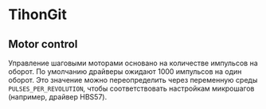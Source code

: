 # TihonGit

## Motor control

Управление шаговыми моторами основано на количестве импульсов на оборот.
По умолчанию драйверы ожидают 1000 импульсов на один оборот. Это значение
можно переопределить через переменную среды `PULSES_PER_REVOLUTION`, чтобы
соответствовать настройкам микрошагов (например, драйвер HBS57).
